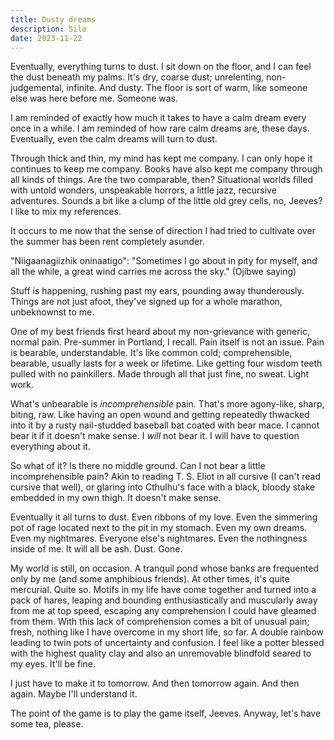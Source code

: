 ```yaml
---
title: Dusty dreams
description: Silo
date: 2023-11-22
---
```

Eventually, everything turns to dust. I sit down on the floor, and I can feel the dust beneath my palms. It's dry, coarse dust; unrelenting, non-judgemental, infinite. And dusty. The floor is sort of warm, like someone else was here before me. Someone was.

I am reminded of exactly how much it takes to have a calm dream every once in a while. I am reminded of how rare calm dreams are, these days. Eventually, even the calm dreams will turn to dust.

Through thick and thin, my mind has kept me company. I can only hope it continues to keep me company. Books have also kept me company through all kinds of things. Are the two comparable, then? Situational worlds filled with untold wonders, unspeakable horrors, a little jazz, recursive adventures. Sounds a bit like a clump of the little old grey cells, no, Jeeves? I like to mix my references.

It occurs to me now that the sense of direction I had tried to cultivate over the summer has been rent completely asunder.

"Niigaanagiizhik oninaatigo": "Sometimes I go about in pity for myself, and all the while, a great wind carries me across the sky." (Ojibwe saying)

Stuff is happening, rushing past my ears, pounding away thunderously. Things are not just afoot, they've signed up for a whole marathon, unbeknownst to me.

One of my best friends first heard about my non-grievance with generic, normal pain. Pre-summer in Portland, I recall. Pain itself is not an issue. Pain is bearable, understandable. It's like common cold; comprehensible, bearable, usually lasts for a week or lifetime. Like getting four wisdom teeth pulled with no painkillers. Made through all that just fine, no sweat. Light work. 

What's unbearable is _incomprehensible_ pain. That's more agony-like, sharp, biting, raw. Like having an open wound and getting repeatedly thwacked into it by a rusty nail-studded baseball bat coated with bear mace. I cannot bear it if it doesn't make sense. I _will_ not bear it. I will have to question everything about it.

So what of it? Is there no middle ground. Can I not bear a little incomprehensible pain? Akin to reading T. S. Eliot in all cursive (I can't read cursive that well), or glaring into Cthulhu's face with a black, bloody stake embedded in my own thigh. It doesn't make sense.

Eventually it all turns to dust. Even ribbons of my love. Even the simmering pot of rage located next to the pit in my stomach. Even my own dreams. Even my nightmares. Everyone else's nightmares. Even the nothingness inside of me. It will all be ash. Dust. Gone.

My world is still, on occasion. A tranquil pond whose banks are frequented only by me (and some amphibious friends). At other times, it's quite mercurial. Quite so. Motifs in my life have come together and turned into a pack of hares, leaping and bounding enthusiastically and muscularly away from me at top speed, escaping any comprehension I could have gleamed from them. With this lack of comprehension comes a bit of unusual pain; fresh, nothing like I have overcome in my short life, so far. A double rainbow leading to twin pots of uncertainty and confusion. I feel like a potter blessed with the highest quality clay and also an unremovable blindfold seared to my eyes. It'll be fine.

I just have to make it to tomorrow. And then tomorrow again. And then again. Maybe I'll understand it.

The point of the game is to play the game itself, Jeeves. Anyway, let's have some tea, please.

